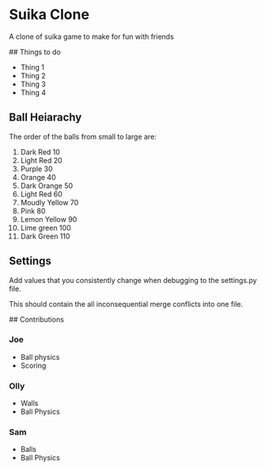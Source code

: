 # Suika Clone

A clone of suika game to make for fun with friends

## Things to do

- Thing 1
- Thing 2
- Thing 3
- Thing 4

## Ball Heiarachy

The order of the balls from small to large are:

1. Dark Red 10
2. Light Red 20
3. Purple 30
4. Orange 40
5. Dark Orange 50
6. Light Red 60
7. Moudly Yellow 70
8. Pink 80
9. Lemon Yellow 90
10. Lime green 100
11. Dark Green 110

## Settings

Add values that you consistently change when debugging to the settings.py file.

This should contain the all inconsequential merge conflicts into one file.

## Contributions

### Joe

- Ball physics
- Scoring

### Olly

- Walls
- Ball Physics

### Sam

- Balls
- Ball Physics

